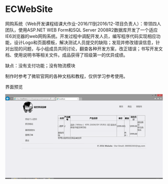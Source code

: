 # ECWebSite

网购系统（Web开发课程结课大作业-2016/11到2016/12-项目负责人）：带领四人团队，使用ASP.NET WEB Form和SQL Server 2008R2数据库开发了一个适应IE6浏览器的web网购系统。开发过程中调配开发人员，编写程序代码实现相应功能，设计Logo和页面模板，解决测试人员提交的缺陷；发现并修改错误信息，针对出现的问题，与小组成员共同讨论，翻查各种开发方案，改正错误；书写开发文档、使用说明书等相关文件。成品获得了班级第一的优异成绩。

缺点：没有支付功能；没有物流模块

制作时参考了微软官网的各种文档和教程，仅供学习参考使用。

界面预览

![](https://github.com/tjnu1430130310/ECWebSite/blob/master/images/ECWebSitePhoto/%E6%8D%95%E8%8E%B7Cart.PNG)
